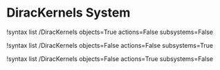 <!-- MOOSE Documentation Stub: Remove this when content is added. -->


# DiracKernels System

!syntax list /DiracKernels objects=True actions=False subsystems=False

!syntax list /DiracKernels objects=False actions=False subsystems=True

!syntax list /DiracKernels objects=False actions=True subsystems=False

